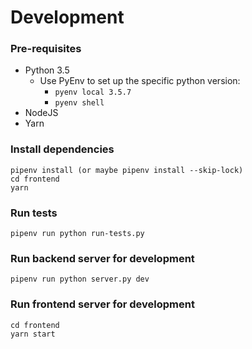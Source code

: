 # Development

### Pre-requisites

- Python 3.5
    - Use PyEnv to set up the specific python version: 
        - `pyenv local 3.5.7`
        - `pyenv shell`
- NodeJS
- Yarn

### Install dependencies

    pipenv install (or maybe pipenv install --skip-lock)
    cd frontend
    yarn

### Run tests

    pipenv run python run-tests.py
    
### Run backend server for development

    pipenv run python server.py dev
    
### Run frontend server for development

    cd frontend
    yarn start
